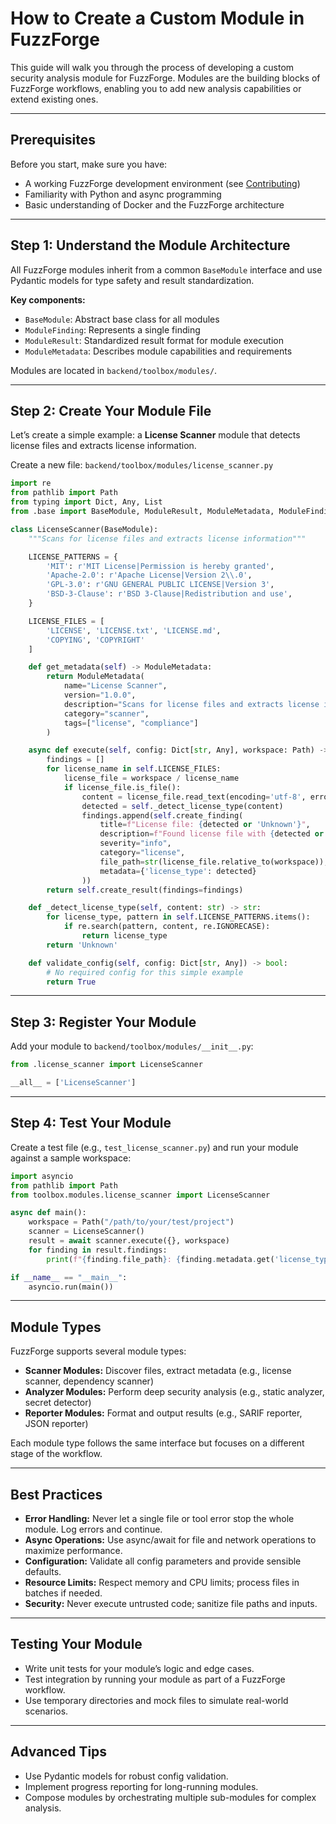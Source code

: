 # How to Create a Custom Module in FuzzForge

This guide will walk you through the process of developing a custom security analysis module for FuzzForge. Modules are the building blocks of FuzzForge workflows, enabling you to add new analysis capabilities or extend existing ones.

---

## Prerequisites

Before you start, make sure you have:

- A working FuzzForge development environment (see [Contributing](/reference/contributing.md))
- Familiarity with Python and async programming
- Basic understanding of Docker and the FuzzForge architecture

---

## Step 1: Understand the Module Architecture

All FuzzForge modules inherit from a common `BaseModule` interface and use Pydantic models for type safety and result standardization.

**Key components:**

- `BaseModule`: Abstract base class for all modules
- `ModuleFinding`: Represents a single finding
- `ModuleResult`: Standardized result format for module execution
- `ModuleMetadata`: Describes module capabilities and requirements

Modules are located in `backend/toolbox/modules/`.

---

## Step 2: Create Your Module File

Let’s create a simple example: a **License Scanner** module that detects license files and extracts license information.

Create a new file:
`backend/toolbox/modules/license_scanner.py`

```python
import re
from pathlib import Path
from typing import Dict, Any, List
from .base import BaseModule, ModuleResult, ModuleMetadata, ModuleFinding

class LicenseScanner(BaseModule):
    """Scans for license files and extracts license information"""

    LICENSE_PATTERNS = {
        'MIT': r'MIT License|Permission is hereby granted',
        'Apache-2.0': r'Apache License|Version 2\\.0',
        'GPL-3.0': r'GNU GENERAL PUBLIC LICENSE|Version 3',
        'BSD-3-Clause': r'BSD 3-Clause|Redistribution and use',
    }

    LICENSE_FILES = [
        'LICENSE', 'LICENSE.txt', 'LICENSE.md',
        'COPYING', 'COPYRIGHT'
    ]

    def get_metadata(self) -> ModuleMetadata:
        return ModuleMetadata(
            name="License Scanner",
            version="1.0.0",
            description="Scans for license files and extracts license information",
            category="scanner",
            tags=["license", "compliance"]
        )

    async def execute(self, config: Dict[str, Any], workspace: Path) -> ModuleResult:
        findings = []
        for license_name in self.LICENSE_FILES:
            license_file = workspace / license_name
            if license_file.is_file():
                content = license_file.read_text(encoding='utf-8', errors='ignore')
                detected = self._detect_license_type(content)
                findings.append(self.create_finding(
                    title=f"License file: {detected or 'Unknown'}",
                    description=f"Found license file with {detected or 'unknown'} license",
                    severity="info",
                    category="license",
                    file_path=str(license_file.relative_to(workspace)),
                    metadata={'license_type': detected}
                ))
        return self.create_result(findings=findings)

    def _detect_license_type(self, content: str) -> str:
        for license_type, pattern in self.LICENSE_PATTERNS.items():
            if re.search(pattern, content, re.IGNORECASE):
                return license_type
        return 'Unknown'

    def validate_config(self, config: Dict[str, Any]) -> bool:
        # No required config for this simple example
        return True
```

---

## Step 3: Register Your Module

Add your module to `backend/toolbox/modules/__init__.py`:

```python
from .license_scanner import LicenseScanner

__all__ = ['LicenseScanner']
```

---

## Step 4: Test Your Module

Create a test file (e.g., `test_license_scanner.py`) and run your module against a sample workspace:

```python
import asyncio
from pathlib import Path
from toolbox.modules.license_scanner import LicenseScanner

async def main():
    workspace = Path("/path/to/your/test/project")
    scanner = LicenseScanner()
    result = await scanner.execute({}, workspace)
    for finding in result.findings:
        print(f"{finding.file_path}: {finding.metadata.get('license_type')}")

if __name__ == "__main__":
    asyncio.run(main())
```

---

## Module Types

FuzzForge supports several module types:

- **Scanner Modules:** Discover files, extract metadata (e.g., license scanner, dependency scanner)
- **Analyzer Modules:** Perform deep security analysis (e.g., static analyzer, secret detector)
- **Reporter Modules:** Format and output results (e.g., SARIF reporter, JSON reporter)

Each module type follows the same interface but focuses on a different stage of the workflow.

---

## Best Practices

- **Error Handling:** Never let a single file or tool error stop the whole module. Log errors and continue.
- **Async Operations:** Use async/await for file and network operations to maximize performance.
- **Configuration:** Validate all config parameters and provide sensible defaults.
- **Resource Limits:** Respect memory and CPU limits; process files in batches if needed.
- **Security:** Never execute untrusted code; sanitize file paths and inputs.

---

## Testing Your Module

- Write unit tests for your module’s logic and edge cases.
- Test integration by running your module as part of a FuzzForge workflow.
- Use temporary directories and mock files to simulate real-world scenarios.

---

## Advanced Tips

- Use Pydantic models for robust config validation.
- Implement progress reporting for long-running modules.
- Compose modules by orchestrating multiple sub-modules for complex analysis.
